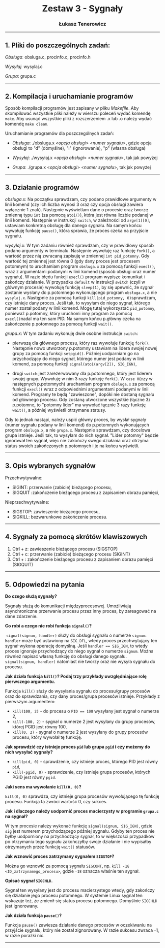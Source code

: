 <div align="center"><h1>Zestaw 3 - Sygnały</h1></div>

<div align="center"><h3>Łukasz Tenerowicz</h3></div>

* * *

## 1\. Pliki do poszczególnych zadań:

_Obsługa_: obsluga.c, procinfo.c, procinfo.h

_Wysyłaj_: wysylaj.c 

_Grupa_: grupa.c

* * *

## 2\. Kompilacja i uruchamianie programów

Sposób kompilacji programów jest zapisany w pliku _Makefile_. Aby skompilować wszystkie pliki należy w wierszu poleceń wydać komendę `make`. Aby usunąć wszystkie pliki z rozszerzeniem .x lub .o należy wydać komendę `make clean`.

Uruchamianie programów dla poszczególnych zadań:

*   _Obsługa_: ./obsluga.x _<opcja obsługi>_  _<numer sygnału>_,
    gdzie opcja obsługi to "d" (domyślne), "i" (ignorowanie), "p" (własna obsługa)

*   _Wysyłaj_: ./wysyłaj.x <_opcja obsługi_> <_numer sygnału_>,
    tak jak powyżej

*   _Grupa_: ./grupa.x <_opcja obsługi_> <_numer sygnału_>,
    tak jak powyżej

***

## 3. Działanie programów ##

_obsluga.x_:
	Na początku sprawdzam, czy podano prawidłowe argumenty w linii komend (czy ich liczba wynosi 3 oraz czy opcja obsługi zawiera wyłącznie 1 znak). Następnie wyświetlam dane o procesie oraz tworzę zmienną typu `int` (za pomocą `atoi()`), która jest równa liczbie podanej w linii komend. Następnie w instrukcji `switch`, w zależności od `argv[1][0]`, ustawiam konkretną obsługę dla danego sygnału. Na samym końcu wywołuję funkcję `pause()`, która sprawia, że proces czeka na przyjście sygnału.

_wysylaj.x_:
	W tym zadaniu również sprawdzam, czy w prawidłowy sposób podano argumenty w terminalu. Następnie wywołuję raz funkcję `fork()`, a wartość przez nią zwracaną zapisuję w zmiennej `int pid_potomny`.
	 Gdy wartość tej zmiennej jest równa 0 (gdy dany proces jest procesem potomnym) to uruchamiam program `obsluga.x` za pomocą funkcji `execl()`, wraz z argumentami podanymi w linii komend (sposób obsługi oraz numer sygnału). W razie błędu funkcji `execl()` program wypisze komunikat i zakończy działanie. 
	W przypadku `default` w instrukcji `switch` (czyli w głównym procesie) wywołuję funkcję `sleep(1)`, by się upewnić, że sygnał zostanie wysłany do p.potomnego wykonującego program `obsługa.x`, a nie `wysylaj.x`. Następnie za pomocą funkcji `kill(pid_potomny, 0)`sprawdzam, czy istnieje dany proces. Jeśli tak, to wysyłam do niego sygnał, którego numer został podany w linii komend. Mogę tutaj wykorzystać `pid_potomny`, ponieważ p.potomny, który uruchomi inny program za pomocą `execl()`nadal ma ten sam PID. Na samym końcu p.główny czeka na zakończenie p.potomnego za pomocą funkcji `wait()`.

_grupa.x_:
	W tym zadaniu wykonuję dwie osobne instrukcje `switch`: 

- pierwszą dla głównego procesu, który raz wywołuje funkcję `fork()`. Następnie nowo utworzony p.potomny ustawiam na lidera swojej nowej grupy za pomocą funkcji `setpgid()`. Później uodparniam go na przychodzący do niego sygnał, którego numer jest podany w linii komend, za pomocą funkcji `signal(atoi(argv[2]), SIG_IGN)`,

- drugi `switch` jest zarezerwowany dla p.potomnego, który jest liderem swojej grupy. Wywołuję w nim 3 razy funkcję `fork()`. W `case 0`(czy w następnych p.potomnych) uruchamiam program `obsluga.x` za pomocą funkcji `execl()` wraz z odpowiednimi argumentami podanymi w linii komend. Programy te będą "zawieszone", dopóki nie dostaną sygnału od głównego procesu. Gdy zostaną utworzone wszystkie (łączne 3) p.potomne, to "potomny lider" ma wywołać łącznie 3 razy funkcję `wait()`, a później wyświetli otrzymane statusy. 

  

Gdy to jednak nastąpi, należy uśpić główny proces, by wysłał sygnały (numer sygnału podany w linii komend) do p.potomnych wykonujących program `obsluga.x`, a nie `grupa.x`. Następnie sprawdzam, czy docelowa grupa istnieje. Jeśli tak, to wysyłam do nich sygnał. "Lider potomny" będzie ignorował ten sygnał, więc nie zakończy swego działania oraz otrzyma status swoich zakończonych p.potomnych i je na końcu wyświetli.

***

## 3. Opis wybranych sygnałów ##

Przechwytywalne:

- SIGINT: przerwanie (zabicie) bieżącego procesu,
- SIGQUIT :zakończenie bieżącego procesu z zapisaniem obrazu pamięci, 

Nieprzechwytywalne:

- SIGSTOP: zawieszenie bieżącego procesu,
- SIGKILL: bezwarunkowe zakończenie procesu.

***

## 4. Sygnały za pomocą skrótów klawiszowych ##

1. Ctrl + z: zawieszenie bieżącego procesu (SIGSTOP)
2. Ctrl + c: przerwanie (zabicie) bieżącego procesu (SIGINT)
3. Ctrl + \: zakończenie bieżącego procesu z zapisaniem obrazu pamięci (SIGQUIT)

***

## 5. Odpowiedzi na pytania

**Do czego służą sygnały?**

Sygnały służą do komunikacji międzyprocesowej. Umożliwiają asynchroniczne przerwanie procesu przez inny proces, by zareagować na dane zdarzenie.



**Co robi a czego nie robi funkcja `signal()`?**

​	`signal(signum, handler)` służy do obsługi sygnału o numerze `signum`. `handler` może być ustawiony na `SIG_DFL`, wtedy proces przechwytujący ten sygnał wykona operację domyślną. Jeśli `handler == SIG_IGN`, to wtedy proces ignoruje przychodzący do niego sygnał o numerze `signum`. Można również napisać własną funkcję do obsługi danego sygnału.
​	`signal(signum, handler)` natomiast nie tworzy oraz nie wysyła sygnału do procesu.



**Jak działa funkcja `kill()`? Podaj trzy przykłady uwzględniające rolę pierwszego argumentu.**

Funkcja `kill()` służy do wysyłania sygnału do procesu/grupy procesów oraz do sprawdzania, czy dany proces/grupa procesów istnieje. Przykłady z pierwszym argumentem:

- `kill(100, 2)` - do procesu o `PID == 100` wysyłany jest sygnał o numerze 2,
- `kill(-100, 2)` - sygnał o numerze 2 jest wysyłany do grupy procesów, której PGID jest równy 100,
- `kill(0, 2)` - sygnał o numerze 2 jest wysyłany do grupy procesów procesu, który wywołał tę funkcję.



**Jak sprawdzić czy istnieje proces `pid` lub grupa `pgid` i czy możemy do nich wysyłać sygnały?**

- `kill(pid, 0)` - sprawdzenie, czy istnieje proces, którego PID jest równy `pid`,
- `kill(-pgid, 0)` - sprawdzenie, czy istnieje grupa procesów, których PGID jest równy `pgid`.



**Jaki sens ma wywołanie `kill(0, 0)`?**

`kill(0, 0)` sprawdza, czy istnieje grupa procesów wywołującego tę funkcję procesu. Funkcja ta zwróci wartość 0, czy sukces.



**Jak i dlaczego należy uodpornić proces macierzysty w programie `grupa.c` na sygnał?**

W tym procesie należy wykonać funkcję `signal(signum, SIG_IGN)`, gdzie `sig` jest numerem przychodzącego później sygnału. Gdyby ten proces nie byłby uodporniony na przychodzący sygnał, to w większości przypadków po otrzymaniu tego sygnału zakończyłby swoje działanie i nie wypisałby otrzymanych przez funkcję `wait()` statusów.



**Jak wznowić proces zatrzymany sygnałem `SIGSTOP`?**

Można go wznowić za pomocą sygnału `SIGCONT`, np. `kill -18 <ID_zatrzynamego_procesu>`, gdzie `-18` oznacza właśnie ten sygnał.



**Opisać sygnał `SIGCHLD`.**

Sygnał ten wysyłany jest do procesu macierzystego wtedy, gdy zakończy się działanie jego procesu potomnego. W systemie Linux sygnał ten wskazuje też, że zmienił się status procesu potomnego. Domyślnie `SIGCHLD` jest ignorowany.



**Jak działa funkcja `pause()`?**

Funkcja `pause()` zawiesza działanie danego procesów w oczekiwaniu na przyjście sygnału, który nie został zignorowany. W razie sukcesu zwraca -1, w razie porażki nic.

* * *